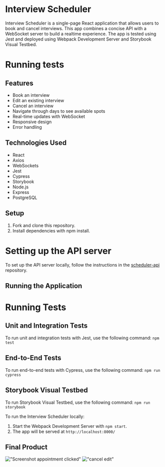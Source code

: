 # Interview Scheduler

Interview Scheduler is a single-page React application that allows users to book and cancel interviews. This app combines a concise API with a WebSocket server to build a realtime experience. The app is tested using Jest and deployed using Webpack Development Server and Storybook Visual Testbed.

# Running tests


## Features

- Book an interview
- Edit an existing interview
- Cancel an interview
- Navigate through days to see available spots
- Real-time updates with WebSocket
- Responsive design
- Error handling

## Technologies Used

- React
- Axios
- WebSockets
- Jest
- Cypress
- Storybook
- Node.js
- Express
- PostgreSQL

## Setup

1. Fork and clone this repository.
2. Install dependencies with npm install.

# Setting up the API server

To set up the API server locally, follow the instructions in the [scheduler-api](https://github.com/lighthouse-labs/scheduler-api) repository.

## Running the Application

# Running Tests

## Unit and Integration Tests
To run unit and integration tests with Jest, use the following command:
```npm test```

## End-to-End Tests
To run end-to-end tests with Cypress, use the following command:
```npm run cypress```

## Storybook Visual Testbed
To run Storybook Visual Testbed, use the following command:
```npm run storybook```


To run the Interview Scheduler locally:

1. Start the Webpack Development Server with `npm start`.
2. The app will be served at `http://localhost:8000/`

## Final Product

!["Screenshot appointment clicked"](https://github.com/michaelocenar/scheduler/blob/master/docs/scheduler-appointment-clicked.png?raw=true)
!["cancel edit"](https://github.com/michaelocenar/scheduler/blob/master/docs/scheduler-main-page.png?raw=true)
